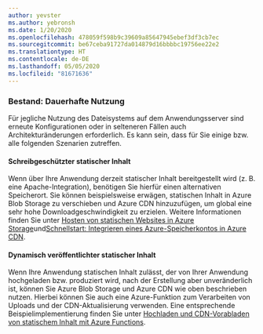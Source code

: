 ```yaml
---
author: yevster
ms.author: yebronsh
ms.date: 1/20/2020
ms.openlocfilehash: 478059f598b9c39609a85647945ebef3df3cb7ec
ms.sourcegitcommit: be67ceba91727da014879d16bbbbc19756ee22e2
ms.translationtype: HT
ms.contentlocale: de-DE
ms.lasthandoff: 05/05/2020
ms.locfileid: "81671636"
---
```

### <a name="inventory-persistence-usage"></a>Bestand: Dauerhafte Nutzung

Für jegliche Nutzung des Dateisystems auf dem Anwendungsserver sind erneute Konfigurationen oder in selteneren Fällen auch Architekturänderungen erforderlich. Es kann sein, dass für Sie einige bzw. alle folgenden Szenarien zutreffen.

#### <a name="read-only-static-content"></a>Schreibgeschützter statischer Inhalt

Wenn über Ihre Anwendung derzeit statischer Inhalt bereitgestellt wird (z. B. eine Apache-Integration), benötigen Sie hierfür einen alternativen Speicherort. Sie können beispielsweise erwägen, statischen Inhalt in Azure Blob Storage zu verschieben und Azure CDN hinzuzufügen, um global eine sehr hohe Downloadgeschwindigkeit zu erzielen. Weitere Informationen finden Sie unter [Hosten von statischen Websites in Azure Storage](/azure/storage/blobs/storage-blob-static-website)und[Schnellstart: Integrieren eines Azure-Speicherkontos in Azure CDN](/azure/cdn/cdn-create-a-storage-account-with-cdn#enable-azure-cdn-for-the-storage-account).

#### <a name="dynamically-published-static-content"></a>Dynamisch veröffentlichter statischer Inhalt

Wenn Ihre Anwendung statischen Inhalt zulässt, der von Ihrer Anwendung hochgeladen bzw. produziert wird, nach der Erstellung aber unveränderlich ist, können Sie Azure Blob Storage und Azure CDN wie oben beschrieben nutzen. Hierbei können Sie auch eine Azure-Funktion zum Verarbeiten von Uploads und der CDN-Aktualisierung verwenden. Eine entsprechende Beispielimplementierung finden Sie unter [Hochladen und CDN-Vorabladen von statischem Inhalt mit Azure Functions](https://github.com/Azure-Samples/functions-java-push-static-contents-to-cdn).
